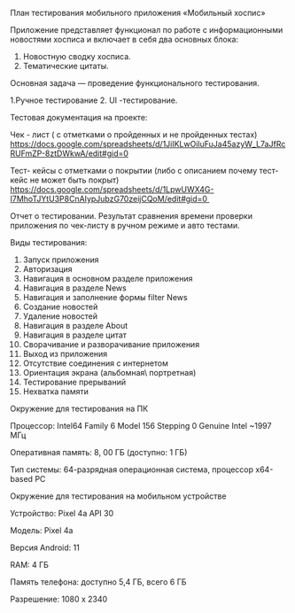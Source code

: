 План тестирования мобильного приложения «Мобильный хоспис»

Приложение представляет функционал по работе с информационными новостями хосписа  и включает в себя два основных блока:

1. Новостную сводку хосписа.
2. Тематические цитаты.

Основная задача — проведение функционального тестирования. 

1.Ручное тестирование
2. UI -тестирование.  

Тестовая документация на проекте:

Чек - лист ( с отметками о пройденных и не пройденных тестах)
https://docs.google.com/spreadsheets/d/1JiIKLwOiluFuJa45azyW_L7aJfRcRUFmZP-8ztDWkwA/edit#gid=0 

Тест- кейсы с отметками о покрытии (либо с описанием почему тест-кейс не может быть покрыт) 
https://docs.google.com/spreadsheets/d/1LpwUWX4G-I7MhoTJYtU3P8CnAIypJubzG70zeijCQoM/edit#gid=0  

Отчет о тестировании.
Результат сравнения времени проверки приложения по чек-листу в ручном режиме и авто тестами.

Виды тестирования:

1. Запуск приложения
2. Авторизация
3. Навигация в основном разделе приложения
4. Навигация в разделе News
5. Навигация и заполнение формы filter News
6. Создание новостей
7. Удаление новостей
8. Навигация в разделе About
9. Навигация в разделе цитат
10. Сворачивание и разворачивание приложения
11. Выход из приложения
12. Отсутствие соединения с интернетом
13. Ориентация экрана (альбомная\ портретная)
14. Тестирование прерываний
15. Нехватка памяти

Окружение для тестирования на ПК

Процессор: Intel64 Family 6 Model 156 Stepping 0 Genuine Intel ~1997 МГц

Оперативная память: 8, 00 ГБ (доступно: 1 ГБ) 

Тип системы: 64-разрядная операционная система, процессор х64-based PC

Окружение  для тестирования на мобильном устройстве 

Устройство: Pixel 4a API 30

Модель:  Pixel 4a

Версия Android: 11 

RAM: 4 ГБ

Память телефона: доступно 5,4  ГБ, всего 6 ГБ

Разрешение: 1080 x 2340
 